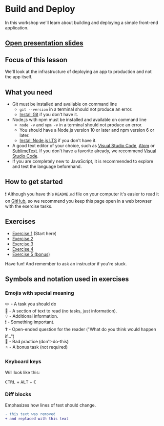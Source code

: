# Build and Deploy

In this workshop we'll learn about building and deploying a simple front-end application.

## [Open presentation slides](https://docs.google.com/presentation/d/1JctjIoqye6FUOaRBHAT3rs3_ZM3Pq7VUACKUnNvklYA/edit?usp=sharing)

## Focus of this lesson

We'll look at the infrastructure of deploying an app to production and not the app itself.

## What you need

* Git must be installed and available on command line
  * `git --version` in a terminal should not produce an error. 
  * [Install Git](https://git-scm.com/downloads) if you don't have it.
* Node.js with npm must be installed and available on command line
  * `node -v` and `npm -v` in a terminal should not produce an error.
  * You should have a Node.js version 10 or later and npm version 6 or later.
  * [Install Node.js LTS](https://nodejs.org) if you don't have it.
* A good text editor of your choice, such as [Visual Studio Code](https://www.visualstudio.com/), [Atom](https://atom.io/) or [SublimeText](https://www.sublimetext.com/). If you don't have a favorite already, we recommend [Visual Studio Code](https://www.visualstudio.com/).
* If you are completely new to JavaScript, it is recommended to explore and test the language beforehand.

## How to get started

:exclamation: Although you have this `README.md` file on your computer it's easier to read it on [GitHub](https://github.com/nerdschoolbergen/build-and-deploy/blob/master/README.md), so we recommend you keep this page open in a web browser with the exercise tasks.

## Exercises

* [Exercise 1](./_exercises/exercise_1.md/) (Start here)
* [Exercise 2](./_exercises/exercise_2.md/)
* [Exercise 3](./_exercises/exercise_3.md/)
* [Exercise 4](./_exercises/exercise_4.md/)
* [Exercise 5 (bonus)](./_exercises/exercise_5.md/)

Have fun! And remember to ask an instructor if you're stuck.

## Symbols and notation used in exercises

### Emojis with special meaning

:pencil2: - A task you should do  
:book: - A section of text to read (no tasks, just information).  
:bulb: - Additional information.  
:exclamation: - Something important.  
:question: - Open-ended question for the reader ("What do you think would happen if...")  
:poop: - Bad practice (don't-do-this)  
:star: - A bonus task (not required)

### Keyboard keys

Will look like this:

<kbd>CTRL</kbd> + <kbd>ALT</kbd> + <kbd>C</kbd>

### Diff blocks

Emphasizes how lines of text should change.

```diff
- this text was removed
+ and replaced with this text
```
